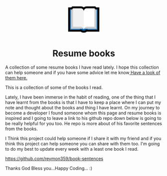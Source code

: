 <!-- Logo (with link) -->
<p align="center">
 <a href="https://noelparedes.github.io/Resume-Books/">
   <img alt="how to live" src="https://github.com/noelparedes/Resume-Books/blob/main/asserts/open-book.png" width="100" />
 </a>
</p>
<!-- Title -->
<h1 align="center">
Resume books
</h1>

A collection of some resume books I have read lately. I hope this collection can help someone and if you have some advice let me know<a href="https://noelparedes.github.io/Resume-Books/"> Have a look of them here.</a>

This is a collection of some of the books I read.

Lately, I have been immerse in the habit of reading, one of the thing that I have learnt from the books is that I have to keep a place where I can put my note and thought about the books and thing I have learnt. On my journey to become a developer I found someone whom this page and resume books is inspired and I going to leave a link to his github repo down below is going to be really helpful for you too. He repo is more about of his favorite sentences from the books.

I Think this project could help someone if I share it with my friend and if you think this project can help someone you can share with them too. I'm going to do my best to update every week with a least one book I read.

https://github.com/reymon359/book-sentences

Thanks God Bless you...Happy Coding... :)

